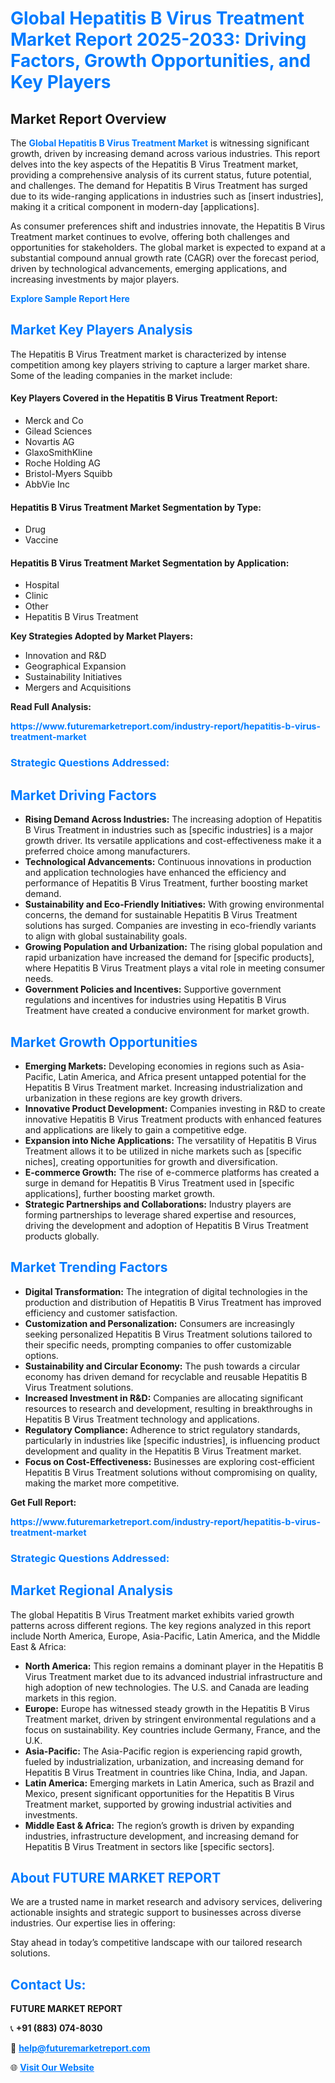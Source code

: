 <h1 style="color: #007BFF;">Global Hepatitis B Virus Treatment Market Report 2025-2033: Driving Factors, Growth Opportunities, and Key Players</h1>

<section id="overview">
<h2>Market Report Overview</h2>
<p>The <a href="https://www.futuremarketreport.com/industry-report/hepatitis-b-virus-treatment-market" style="color: #007BFF; text-decoration: none;"><strong>Global Hepatitis B Virus Treatment Market</strong></a> is witnessing significant growth, driven by increasing demand across various industries. This report delves into the key aspects of the Hepatitis B Virus Treatment market, providing a comprehensive analysis of its current status, future potential, and challenges. The demand for Hepatitis B Virus Treatment has surged due to its wide-ranging applications in industries such as [insert industries], making it a critical component in modern-day [applications].</p>
<p>As consumer preferences shift and industries innovate, the Hepatitis B Virus Treatment market continues to evolve, offering both challenges and opportunities for stakeholders. The global market is expected to expand at a substantial compound annual growth rate (CAGR) over the forecast period, driven by technological advancements, emerging applications, and increasing investments by major players.</p>
</section>

<section id="overview">
<p><a href="https://www.futuremarketreport.com/request-sample/reportId=127550" style="color: #007BFF; text-decoration: none;"><strong>Explore Sample Report Here</strong></a></p>
</section>

<section id="key-players">
<h2 style="color: #007BFF;">Market Key Players Analysis</h2>
<p>The Hepatitis B Virus Treatment market is characterized by intense competition among key players striving to capture a larger market share. Some of the leading companies in the market include:</p>
<h4>Key Players Covered in the Hepatitis B Virus Treatment Report:</h4>
<ul><li>Merck and Co</li><li>Gilead Sciences</li><li>Novartis AG</li><li>GlaxoSmithKline</li><li>Roche Holding AG</li><li>Bristol-Myers Squibb</li><li>AbbVie Inc</li></ul>
<h4>Hepatitis B Virus Treatment Market Segmentation by Type:</h4>
<ul><li>Drug</li><li>Vaccine</li></ul>

<h4>Hepatitis B Virus Treatment Market Segmentation by Application:</h4>
<ul><li>Hospital</li><li>Clinic</li><li>Other</li><li>Hepatitis B Virus Treatment</li></ul>
<p><strong>Key Strategies Adopted by Market Players:</strong></p>
<ul>
<li>Innovation and R&D</li>
<li>Geographical Expansion</li>
<li>Sustainability Initiatives</li>
<li>Mergers and Acquisitions</li>
</ul>
</section>

<section>
<p><strong>Read Full Analysis: </strong></p><a href="https://www.futuremarketreport.com/industry-report/hepatitis-b-virus-treatment-market" style="color: #007BFF; text-decoration: none;"><strong>https://www.futuremarketreport.com/industry-report/hepatitis-b-virus-treatment-market</strong></a>
<h3 style="color: #007BFF;">Strategic Questions Addressed:</h3>
</section>

<section id="driving-factors">
<h2 style="color: #007BFF;">Market Driving Factors</h2>
<ul>
<li><strong>Rising Demand Across Industries:</strong> The increasing adoption of Hepatitis B Virus Treatment in industries such as [specific industries] is a major growth driver. Its versatile applications and cost-effectiveness make it a preferred choice among manufacturers.</li>
<li><strong>Technological Advancements:</strong> Continuous innovations in production and application technologies have enhanced the efficiency and performance of Hepatitis B Virus Treatment, further boosting market demand.</li>
<li><strong>Sustainability and Eco-Friendly Initiatives:</strong> With growing environmental concerns, the demand for sustainable Hepatitis B Virus Treatment solutions has surged. Companies are investing in eco-friendly variants to align with global sustainability goals.</li>
<li><strong>Growing Population and Urbanization:</strong> The rising global population and rapid urbanization have increased the demand for [specific products], where Hepatitis B Virus Treatment plays a vital role in meeting consumer needs.</li>
<li><strong>Government Policies and Incentives:</strong> Supportive government regulations and incentives for industries using Hepatitis B Virus Treatment have created a conducive environment for market growth.</li>
</ul>
</section>

<section id="growth-opportunities">
<h2 style="color: #007BFF;">Market Growth Opportunities</h2>
<ul>
<li><strong>Emerging Markets:</strong> Developing economies in regions such as Asia-Pacific, Latin America, and Africa present untapped potential for the Hepatitis B Virus Treatment market. Increasing industrialization and urbanization in these regions are key growth drivers.</li>
<li><strong>Innovative Product Development:</strong> Companies investing in R&D to create innovative Hepatitis B Virus Treatment products with enhanced features and applications are likely to gain a competitive edge.</li>
<li><strong>Expansion into Niche Applications:</strong> The versatility of Hepatitis B Virus Treatment allows it to be utilized in niche markets such as [specific niches], creating opportunities for growth and diversification.</li>
<li><strong>E-commerce Growth:</strong> The rise of e-commerce platforms has created a surge in demand for Hepatitis B Virus Treatment used in [specific applications], further boosting market growth.</li>
<li><strong>Strategic Partnerships and Collaborations:</strong> Industry players are forming partnerships to leverage shared expertise and resources, driving the development and adoption of Hepatitis B Virus Treatment products globally.</li>
</ul>
</section>

<section id="trending-factors">
<h2 style="color: #007BFF;">Market Trending Factors</h2>
<ul>
<li><strong>Digital Transformation:</strong> The integration of digital technologies in the production and distribution of Hepatitis B Virus Treatment has improved efficiency and customer satisfaction.</li>
<li><strong>Customization and Personalization:</strong> Consumers are increasingly seeking personalized Hepatitis B Virus Treatment solutions tailored to their specific needs, prompting companies to offer customizable options.</li>
<li><strong>Sustainability and Circular Economy:</strong> The push towards a circular economy has driven demand for recyclable and reusable Hepatitis B Virus Treatment solutions.</li>
<li><strong>Increased Investment in R&D:</strong> Companies are allocating significant resources to research and development, resulting in breakthroughs in Hepatitis B Virus Treatment technology and applications.</li>
<li><strong>Regulatory Compliance:</strong> Adherence to strict regulatory standards, particularly in industries like [specific industries], is influencing product development and quality in the Hepatitis B Virus Treatment market.</li>
<li><strong>Focus on Cost-Effectiveness:</strong> Businesses are exploring cost-efficient Hepatitis B Virus Treatment solutions without compromising on quality, making the market more competitive.</li>
</ul>
</section>

<section>
<p><strong>Get Full Report: </strong></p><a href="https://www.futuremarketreport.com/industry-report/hepatitis-b-virus-treatment-market" style="color: #007BFF; text-decoration: none;"><strong>https://www.futuremarketreport.com/industry-report/hepatitis-b-virus-treatment-market</strong></a>
<h3 style="color: #007BFF;">Strategic Questions Addressed:</h3>
</section>


<section id="regional-analysis">
<h2 style="color: #007BFF;">Market Regional Analysis</h2>
<p>The global Hepatitis B Virus Treatment market exhibits varied growth patterns across different regions. The key regions analyzed in this report include North America, Europe, Asia-Pacific, Latin America, and the Middle East & Africa:</p>
<ul>
<li><strong>North America:</strong> This region remains a dominant player in the Hepatitis B Virus Treatment market due to its advanced industrial infrastructure and high adoption of new technologies. The U.S. and Canada are leading markets in this region.</li>
<li><strong>Europe:</strong> Europe has witnessed steady growth in the Hepatitis B Virus Treatment market, driven by stringent environmental regulations and a focus on sustainability. Key countries include Germany, France, and the U.K.</li>
<li><strong>Asia-Pacific:</strong> The Asia-Pacific region is experiencing rapid growth, fueled by industrialization, urbanization, and increasing demand for Hepatitis B Virus Treatment in countries like China, India, and Japan.</li>
<li><strong>Latin America:</strong> Emerging markets in Latin America, such as Brazil and Mexico, present significant opportunities for the Hepatitis B Virus Treatment market, supported by growing industrial activities and investments.</li>
<li><strong>Middle East & Africa:</strong> The region’s growth is driven by expanding industries, infrastructure development, and increasing demand for Hepatitis B Virus Treatment in sectors like [specific sectors].</li>
</ul>
</section>

<footer>
<h2 style="color: #007BFF;">About FUTURE MARKET REPORT</h2>
<p>We are a trusted name in market research and advisory services, delivering actionable insights and strategic support to businesses across diverse industries. Our expertise lies in offering:</p>

<p>Stay ahead in today’s competitive landscape with our tailored research solutions.</p>

<h2 style="color: #007BFF;">Contact Us:</h2>
<p><strong>FUTURE MARKET REPORT</strong></p>
<p>📞 <strong>+91 (883) 074-8030</strong></p>
<p>📧 <strong><a href="mailto:help@futuremarketreport.com" style="color: #007BFF;">help@futuremarketreport.com</a></strong></p>
<p>🌐 <strong><a href="https://www.futuremarketreport.com/" style="color: #007BFF;">Visit Our Website</a></strong></p>
</footer>